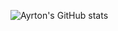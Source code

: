 <!--
**ajsanjoaquin/ajsanjoaquin** is a ✨ _special_ ✨ repository because its `README.md` (this file) appears on your GitHub profile.


-->
![Ayrton's GitHub stats](https://github-readme-stats.vercel.app/api?username=ajsanjoaquin&count_private=true&show_icons=true&theme=maroongold)
